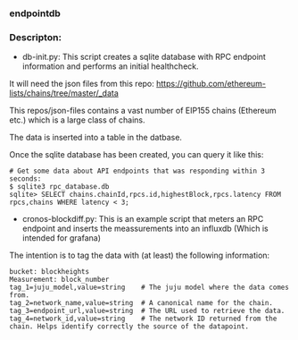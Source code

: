 ### endpointdb



### Descripton:

 - db-init.py:  This script creates a sqlite database with RPC endpoint information and performs an initial healthcheck.

It will need the json files from this repo: https://github.com/ethereum-lists/chains/tree/master/_data

This repos/json-files contains a vast number of EIP155 chains (Ethereum etc.) which is a large class of chains.

The data is inserted into a table in the datbase.

Once the sqlite database has been created, you can query it like this:
    
    # Get some data about API endpoints that was responding within 3 seconds:
    $ sqlite3 rpc_database.db
    sqlite> SELECT chains.chainId,rpcs.id,highestBlock,rpcs.latency FROM rpcs,chains WHERE latency < 3;



 - cronos-blockdiff.py: This is an example script that meters an RPC endpoint and inserts the meassurements into an influxdb (Which is intended for grafana)


The intention is to tag the data with (at least) the following information: 

    bucket: blockheights
    Measurement: block_number
    tag_1=juju_model,value=string    # The juju model where the data comes from.
    tag_2=network_name,value=string  # A canonical name for the chain.
    tag_3=endpoint_url,value=string  # The URL used to retrieve the data.
    tag_4=network_id,value=string    # The network ID returned from the chain. Helps identify correctly the source of the datapoint.

